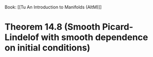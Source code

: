Book: [[Tu An Introduction to Manifolds (AItM)]]
# Theorem 14.8 (Smooth Picard-Lindelof with smooth dependence on initial conditions)
